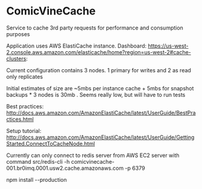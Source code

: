 # ComicVineCache
Service to cache 3rd party requests for performance and consumption purposes

Application uses AWS ElastiCache instance. Dashboard: https://us-west-2.console.aws.amazon.com/elasticache/home?region=us-west-2#cache-clusters:

Current configuration contains 3 nodes. 1 primary for writes and 2 as read only replicates

Initial estimates of size are ~5mbs per instance cache + 5mbs for snapshot backups * 3 nodes is 30mb .  Seems really low, but will have to run tests

Best practices:
http://docs.aws.amazon.com/AmazonElastiCache/latest/UserGuide/BestPractices.html

Setup tutorial:
http://docs.aws.amazon.com/AmazonElastiCache/latest/UserGuide/GettingStarted.ConnectToCacheNode.html

Currently can only connect to redis server from AWS EC2 server with command src/redis-cli -h comicvinecache-001.br0imq.0001.usw2.cache.amazonaws.com -p 6379

npm install --production
